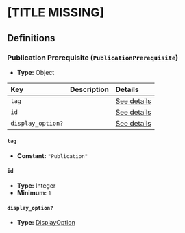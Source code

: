 # [TITLE MISSING]

## Definitions

### <a name="PublicationPrerequisite"></a> Publication Prerequisite (`PublicationPrerequisite`)

- **Type:** Object

Key | Description | Details
:-- | :-- | :--
`tag` |  | <a href="#PublicationPrerequisite/tag">See details</a>
`id` |  | <a href="#PublicationPrerequisite/id">See details</a>
`display_option?` |  | <a href="#PublicationPrerequisite/display_option">See details</a>

#### <a name="PublicationPrerequisite/tag"></a> `tag`

- **Constant:** `"Publication"`

#### <a name="PublicationPrerequisite/id"></a> `id`

- **Type:** Integer
- **Minimum:** `1`

#### <a name="PublicationPrerequisite/display_option"></a> `display_option?`

- **Type:** <a href="../DisplayOption.md#DisplayOption">DisplayOption</a>
